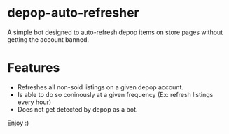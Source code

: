 # depop-auto-refresher
A simple bot designed to auto-refresh depop items on store pages without getting the account banned.

# Features
- Refreshes all non-sold listings on a given depop account.
- Is able to do so coninously at a given frequency (Ex: refresh listings every hour)
- Does not get detected by depop as a bot.

Enjoy :)

